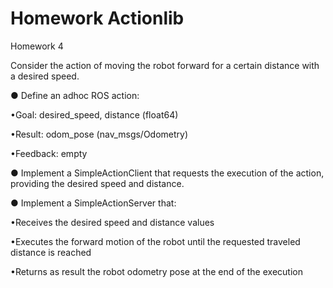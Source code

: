 # Homework Actionlib
Homework 4

Consider the action of moving the robot forward for a certain distance with a 
desired speed.

● Define an ad­hoc ROS action:

  •Goal: desired_speed, distance (float64)
  
  •Result: odom_pose (nav_msgs/Odometry) 
  
  •Feedback: empty 
  
● Implement a SimpleActionClient that requests the execution of the action, 
  providing the desired speed and distance.
  
● Implement a SimpleActionServer that:

  •Receives the desired speed and distance values
  
  •Executes the forward motion of the robot until the requested traveled distance is reached
  
  •Returns as result the robot odometry pose at the end of the execution

